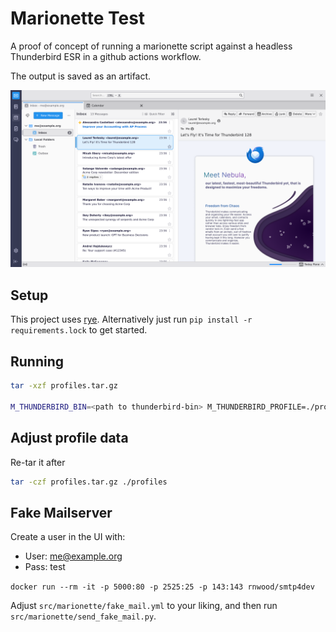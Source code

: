 # Marionette Test

A proof of concept of running a marionette script against a headless Thunderbird ESR in a github actions workflow.

The output is saved as an artifact.

![An example screenshot of the output from the github actions runner.](docs/out.png)

## Setup

This project uses [rye](https://rye.astral.sh/). Alternatively just run `pip install -r requirements.lock` to get started.

## Running

``` bash
tar -xzf profiles.tar.gz

M_THUNDERBIRD_BIN=<path to thunderbird-bin> M_THUNDERBIRD_PROFILE=./profiles/website python src/marionette/main.py` 
```

## Adjust profile data

Re-tar it after

```bash
tar -czf profiles.tar.gz ./profiles
```

## Fake Mailserver

Create a user in the UI with:
* User: me@example.org
* Pass: test

`docker run --rm -it -p 5000:80 -p 2525:25 -p 143:143 rnwood/smtp4dev`

Adjust `src/marionette/fake_mail.yml` to your liking, and then run `src/marionette/send_fake_mail.py`.